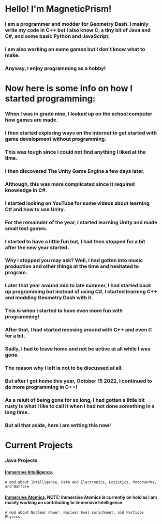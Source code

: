 # Hello! I'm MagneticPrism!
### I am a programmer and modder for Geometry Dash. I mainly write my code in C++ but i also know C, a tiny bit of Java and C#, and some basic Python and JavaScript.
### I am also working on some games but I don't know what to make. 

### Anyway, I enjoy programming as a hobby!

# Now here is some info on how I started programming:
  ### When I was in grade nine, I looked up on the school computer how games are made.
  ### I then started exploring ways on the internet to get started with game development without programming.
  ### This was tough since I could not find anything I liked at the time.
  ### I then discovered The Unity Game Engine a few days later.
  ### Although, this was more complicated since it required knowledge in C#.
  ### I started looking on YouTube for some videos about learning C# and how to use Unity.
  ### For the remainder of the year, I started learning Unity and made small test games.
  ### I started to have a little fun but, I had then stopped for a bit after the new year started.
  ### Why I stopped you may ask? Well, I had gotten into music production and other things at the time and hesitated to program.
  ### Later that year around mid to late summer, I had started back up programming but instead of using C#, I started learning C++ and modding Geometry Dash with it.
  ### This is when I started to have even more fun with programming!
  ### After that, I had started messing around with C++ and even C for a bit.
  ### Sadly, I had to leave home and not be active at all while I was gone.
  ### The reason why I left is not to be discussed at all.
  ### But after I got home this year, October 15 2022, I continued to do more programming in C++!
  ### As a relult of being gone for so long, I had gotten a little bit rusty is what I like to call it when I had not done something in a long time.
  ### But all that aside, here I am writing this now!

# Current Projects
  ### Java Projects
  #### [Immersive Intelligence](https://github.com/Team-Immersive-Intelligence/ImmersiveIntelligence).
    A mod about Intelligence, Data and Electronics, Logistics, Motorworks, and Warfare
  #### [Immersive Atomics](https://github.com/DotPrism/Immersive-Atomics). NOTE: Immersive Atomics is currently on hold as I am mainly working on contributing to Immersive Intelligence
    A mod about Nuclear Power, Nuclear Fuel Enrichment, and Particle Physics.
